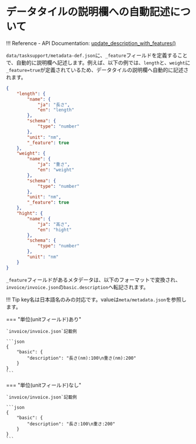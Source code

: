 # データタイルの説明欄への自動記述について

!!! Reference
    - API Documentation: [update_description_with_features()](rdetoolkit/invoicefile/update_description_with_features)

`data/tasksupport/metadata-def.json`に、`_feature`フィールドを定義することで、自動的に説明欄へ記述します。例えば、以下の例では、`length`と、`weight`に`_feature=true`が定義されているため、データタイルの説明欄へ自動的に記述されます。

```json
{
    "length": {
        "name": {
            "ja": "長さ",
            "en": "length"
        },
        "schema": {
            "type": "number"
        },
        "unit": "nm",
        "_feature": true
    },
    "weight": {
        "name": {
            "ja": "重さ",
            "en": "weight"
        },
        "schema": {
            "type": "number"
        },
        "unit": "nm",
        "_feature": true
    },
    "hight": {
        "name": {
            "ja": "高さ",
            "en": "hight"
        },
        "schema": {
            "type": "number"
        },
        "unit": "nm"
    }
}
```

`_feature`フィールドがあるメタデータは、以下のフォーマットで変換され、`invoice/invoice.json`の`basic.description`へ転記されます。

!!! Tip
    key名は日本語名のみの対応です。valueは`meta/metadata.json`を参照します。

=== "単位(unitフィールド)あり"

    `invoice/invoice.json`記載例

    ```json
    {
        "basic": {
            "description": "長さ(nm):100\n重さ(nm):200"
        }
    }
    ```

=== "単位(unitフィールド)なし"

    `invoice/invoice.json`記載例

    ```json
    {
        "basic": {
            "description": "長さ:100\n重さ:200"
        }
    }
    ```
